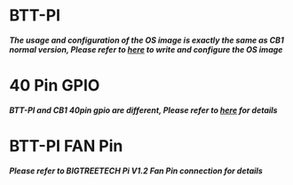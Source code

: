 # BTT-PI
***The usage and configuration of the OS image is exactly the same as CB1 normal version, Please refer to [here](https://github.com/bigtreetech/cb1) to write and configure the OS image***

# 40 Pin GPIO
***BTT-PI and CB1 40pin gpio are different, Please refer to [here](https://github.com/bigtreetech/CB1#40-pin-gpio) for details***

# BTT-PI FAN Pin 

***Please refer to BIGTREETECH Pi V1.2 Fan Pin connection for details***
